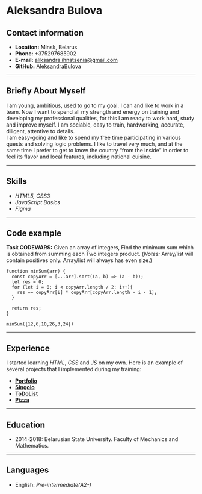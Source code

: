 # Aleksandra Bulova

## Contact information

- **Location:**  Minsk, Belarus
- **Phone:** +375297685902
- **E-mail:** aliksandra.ihnatsenia@gmail.com
- **GitHub:** [AleksandraBulova](https://github.com/AleksandraBulova)
***

## Briefly About Myself

I am young, ambitious, used to go to my goal. I can and like to work in a team. Now I want to spend all my strength and energy on training and developing my professional qualities, for this I am ready to work hard, study and improve myself. I am sociable, easy to train, hardworking, accurate, diligent, attentive to details.  
I am easy-going and like to spend my free time participating in various quests and solving logic problems. I like to travel very much, and at the same time I prefer to get to know the country “from the inside” in order to feel its flavor and local features, including national cuisine.
***

## Skills

- *HTML5, CSS3* 
- *JavaScript Basics*
- *Figma*
***

## Code example

**Task CODEWARS:** Given an array of integers, Find the minimum sum which is obtained from summing each Two integers product. (*Notes:* Array/list will contain positives only. Array/list will always has even size.)

```
function minSum(arr) {
  const copyArr = [...arr].sort((a, b) => (a - b));
  let res = 0;
  for (let i = 0; i < copyArr.length / 2; i++){
    res += copyArr[i] * copyArr[copyArr.length - i - 1];
  }

  return res;
}

minSum({12,6,10,26,3,24})
```
***

## Experience

I started learning *HTML*, *CSS* and *JS* on my own. Here is an example of several projects that I implemented during my training:  
* [**Portfolio**](https://aleksandrabulova.github.io/Portfolio)
* [**Singolo**](https://aleksandrabulova.github.io/singolo)
* [**ToDoList**](https://aleksandrabulova.github.io/ToDoList)
* [**Pizza**](https://aleksandrabulova.github.io/Pizza)
***

## Education

* 2014-2018: Belarusian State University. Faculty of Mechanics and Mathematics.
***

## Languages

* English: *Pre-intermediate(A2-)*